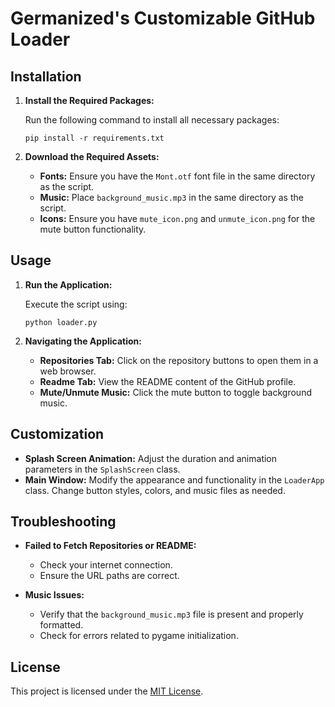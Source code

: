 # Germanized's Customizable GitHub Loader

## Installation

1. **Install the Required Packages:**

   Run the following command to install all necessary packages:

   `pip install -r requirements.txt`

2. **Download the Required Assets:**

   - **Fonts:** Ensure you have the `Mont.otf` font file in the same directory as the script.
   - **Music:** Place `background_music.mp3` in the same directory as the script.
   - **Icons:** Ensure you have `mute_icon.png` and `unmute_icon.png` for the mute button functionality.

## Usage

1. **Run the Application:**

   Execute the script using:

   `python loader.py`

2. **Navigating the Application:**

   - **Repositories Tab:** Click on the repository buttons to open them in a web browser.
   - **Readme Tab:** View the README content of the GitHub profile.
   - **Mute/Unmute Music:** Click the mute button to toggle background music.

## Customization

- **Splash Screen Animation:** Adjust the duration and animation parameters in the `SplashScreen` class.
- **Main Window:** Modify the appearance and functionality in the `LoaderApp` class. Change button styles, colors, and music files as needed.

## Troubleshooting

- **Failed to Fetch Repositories or README:**
  - Check your internet connection.
  - Ensure the URL paths are correct.

- **Music Issues:**
  - Verify that the `background_music.mp3` file is present and properly formatted.
  - Check for errors related to pygame initialization.

## License

This project is licensed under the [MIT License](LICENSE).
